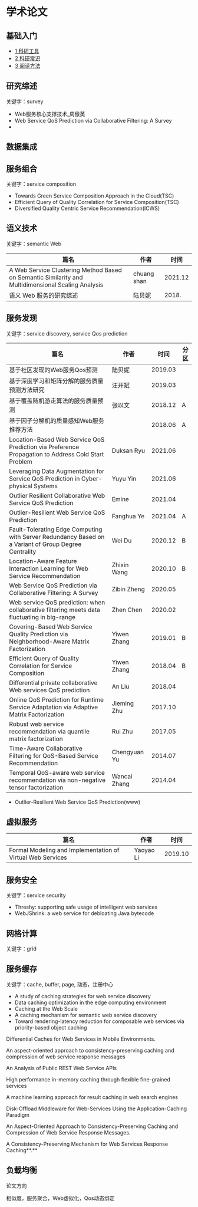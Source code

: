 # 学术论文



## 基础入门

* [1 科研工具](基础入门/1科研工具.md)
* [2 科研常识](基础入门/2科研常识.md)
* [3 阅读方法](基础入门/3阅读方法.md)



## 研究综述

关键字：survey

* Web服务核心支撑技术_周傲英
* Web Service QoS Prediction via Collaborative Filtering: A Survey
* 



## 数据集成



## 服务组合

关键字：service composition

* Towards Green Service Composition Approach in the Cloud(TSC)
* Efficient Query of Quality Correlation for Service Composition(TSC)
* Diversified Quality Centric Service Recommendation(ICWS)



## 语义技术

关键字：semantic Web

| 篇名                                                         | 作者        | 时间    |
| ------------------------------------------------------------ | ----------- | ------- |
| A Web Service Clustering Method Based on Semantic Similarity and Multidimensional Scaling Analysis | chuang shan | 2021.12 |
| 语义 Web 服务的研究综述                                      | 陆贝妮      | 2018.   |



## 服务发现

关键字：service discovery, service Qos prediction

| 篇名                                                         | 作者         | 时间    | 分区 |
| ------------------------------------------------------------ | ------------ | ------- | ---- |
| 基于社区发现的Web服务Qos预测                                 | 陆贝妮       | 2019.03 |      |
| 基于深度学习和矩阵分解的服务质量预测方法研究                 | 汪开斌       | 2019.03 |      |
| 基于覆盖随机游走算法的服务质量预测                           | 张以文       | 2018.12 | A    |
| 基于因子分解机的质量感知Web服务推荐方法                      |              | 2018.06 | A    |
| Location-Based Web Service QoS Prediction via Preference Propagation to Address Cold Start Problem | Duksan Ryu   | 2021.06 |      |
| Leveraging Data Augmentation for Service QoS Prediction in Cyber-physical Systems | Yuyu Yin     | 2021.06 |      |
| Outlier Resilient Collaborative Web Service QoS Prediction   | Emine        | 2021.04 |      |
| Outlier-Resilient Web Service QoS Prediction                 | Fanghua Ye   | 2021.04 | A    |
| Fault-Tolerating Edge Computing with Server Redundancy Based on a Variant of Group Degree Centrality | Wei Du       | 2020.12 | B    |
| Location-Aware Feature Interaction Learning for Web Service Recommendation | Zhixin Wang  | 2020.10 | B    |
| Web Service QoS Prediction via Collaborative Filtering: A Survey | Zibin Zheng  | 2020.05 |      |
| Web service QoS prediction: when collaborative filtering meets data fluctuating in big-range | Zhen Chen    | 2020.02 |      |
| Covering-Based Web Service Quality Prediction via Neighborhood-Aware Matrix Factorization | Yiwen Zhang  | 2019.01 | B    |
| Efficient Query of Quality Correlation for Service Composition | Yiwen Zhang  | 2018.04 | B    |
| Differential private collaborative Web services QoS prediction | An Liu       | 2018.04 |      |
| Online QoS Prediction for Runtime Service Adaptation via Adaptive Matrix Factorization | Jieming Zhu  | 2017.10 |      |
| Robust web service recommendation via quantile matrix factorization | Rui Zhu      | 2017.05 |      |
| Time-Aware Collaborative Filtering for QoS-Based Service Recommendation | Chengyuan Yu | 2014.07 |      |
| Temporal QoS-aware web service recommendation via non-negative tensor factorization | Wancai Zhang | 2014.04 |      |

* Outlier-Resilient Web Service QoS Prediction(www)

## 虚拟服务

| 篇名                                                       | 作者      | 时间    |
| ---------------------------------------------------------- | --------- | ------- |
| Formal Modeling and Implementation of Virtual Web Services | Yaoyao Li | 2019.10 |



## 服务安全

关键字：service security

* Threshy: supporting safe usage of intelligent web services
* WebJShrink: a web service for debloating Java bytecode



## 网格计算

关键字：grid



## 服务缓存

关键字：cache, buffer, page, 动态，注册中心

* A study of caching strategies for web service discovery
* Data caching optimization in the edge computing environment
* Caching at the Web Scale
* A caching mechanism for semantic web service discovery
* Toward rendering-latency reduction for composable web services via priority-based object caching



Differential Caches for Web Services in Mobile Environments.

An aspect-oriented approach to consistency-preserving caching and compression of web service response messages

An Analysis of Public REST Web Service APIs

High performance in-memory caching through flexible fine-grained services

A machine learning approach for result caching in web search engines

Disk-Offload Middleware for Web-Services Using the Application-Caching Paradigm

An Aspect-Oriented Approach to Consistency-Preserving Caching and Compression of Web Service Response Messages.

A Consistency-Preserving Mechanism for Web Services Response Caching**.**



## 负载均衡



论文方向

相似度，服务聚合，Web虚拟化，Qos动态绑定

